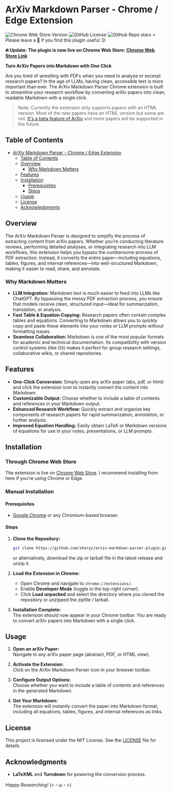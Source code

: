 # ArXiv Markdown Parser - Chrome / Edge Extension

![Chrome Web Store Version](https://img.shields.io/chrome-web-store/v/pgklmbjeooblkfcgbibhkjpbbhoabbbo) ![GitHub License](https://img.shields.io/github/license/sheryc/arxiv-markdown-parser-plugin) ![GitHub Repo stars](https://img.shields.io/github/stars/sheryc/arxiv-markdown-parser-plugin) < Please leave a 🌟 if you find this plugin useful :D

**🔥 Update: The plugin is now live on Chrome Web Store: [Chrome Web Store Link](https://chromewebstore.google.com/detail/arxiv-markdown-parser/pgklmbjeooblkfcgbibhkjpbbhoabbbo)**

**Turn ArXiv Papers into Markdown with One Click**

Are you tired of wrestling with PDFs when you need to analyze or excerpt research papers? In the age of LLMs, having clean, accessible text is more important than ever. The ArXiv Markdown Parser Chrome extension is built to streamline your research workflow by converting arXiv papers into clean, readable Markdown with a single click.

> Note: Currently the extension only supports papers with an HTML version. Most of the new papers have an HTML version but some are not. [It's a beta feature of ArXiv](https://info.arxiv.org/about/accessible_HTML.html) and more papers will be supported in the future.

## Table of Contents

- [ArXiv Markdown Parser - Chrome / Edge Extension](#arxiv-markdown-parser---chrome--edge-extension)
  - [Table of Contents](#table-of-contents)
  - [Overview](#overview)
    - [Why Markdown Matters](#why-markdown-matters)
  - [Features](#features)
  - [Installation](#installation)
    - [Prerequisites](#prerequisites)
    - [Steps](#steps)
  - [Usage](#usage)
  - [License](#license)
  - [Acknowledgments](#acknowledgments)

## Overview

The ArXiv Markdown Parser is designed to simplify the process of extracting content from arXiv papers. Whether you're conducting literature reviews, performing detailed analyses, or integrating research into LLM workflows, this extension helps you bypass the cumbersome process of PDF extraction. Instead, it converts the entire paper—including equations, tables, figures, and internal references—into well-structured Markdown, making it easier to read, share, and annotate.

### Why Markdown Matters

- **LLM Integration:** Markdown text is much easier to feed into LLMs like ChatGPT. By bypassing the messy PDF extraction process, you ensure that models receive clean, structured input—ideal for summarization, translation, or analysis.
- **Fast Table & Equation Copying:** Research papers often contain complex tables and equations. Converting to Markdown allows you to quickly copy and paste these elements into your notes or LLM prompts without formatting issues.
- **Seamless Collaboration:** Markdown is one of the most popular formats for academic and technical documentation. Its compatibility with version control systems (like Git) makes it perfect for group research settings, collaborative wikis, or shared repositories.

## Features

- **One-Click Conversion:** Simply open any arXiv paper (abs, pdf, or html) and click the extension icon to instantly convert the content into Markdown.
- **Customizable Output:** Choose whether to include a table of contents and references in your Markdown output.
- **Enhanced Research Workflow:** Quickly extract and organize key components of research papers for rapid summarization, annotation, or further analysis.
- **Improved Equation Handling:** Easily obtain LaTeX or Markdown versions of equations for use in your notes, presentations, or LLM prompts.

## Installation

### Through Chrome Web Store

The extension is live on [Chrome Web Store](https://chromewebstore.google.com/detail/arxiv-markdown-parser/pgklmbjeooblkfcgbibhkjpbbhoabbbo). I recommend installing from here if you're using Chrome or Edge.

### Manual Installation

#### Prerequisites

- [Google Chrome](https://www.google.com/chrome/) or any Chromium-based browser.

#### Steps

1. **Clone the Repository:**

   ```bash
   git clone https://github.com/sheryc/arxiv-markdown-parser-plugin.git
   ```

   or alternatively, download the zip or tarball file in the latest release and unzip it.

2. **Load the Extension in Chrome:**

   - Open Chrome and navigate to `chrome://extensions/`.
   - Enable **Developer Mode** (toggle in the top-right corner).
   - Click **Load unpacked** and select the directory where you cloned the repository or unzipped the zipfile / tarball.

3. **Installation Complete:**  
   The extension should now appear in your Chrome toolbar. You are ready to convert arXiv papers into Markdown with a single click.

## Usage

1. **Open an arXiv Paper:**  
   Navigate to any arXiv paper page (abstract, PDF, or HTML view).

2. **Activate the Extension:**  
   Click on the ArXiv Markdown Parser icon in your browser toolbar.

3. **Configure Output Options:**  
   Choose whether you want to include a table of contents and references in the generated Markdown.

4. **Get Your Markdown:**  
   The extension will instantly convert the paper into Markdown format, including all equations, tables, figures, and internal references as links.

## License

This project is licensed under the MIT License. See the [LICENSE](LICENSE) file for details.

## Acknowledgments

- **LaTeXML** and **Turndown** for powering the conversion process.

*Happy Researching!* (=・ω・=)
